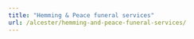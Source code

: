 ```yaml
---
title: "Hemming & Peace funeral services"
url: /alcester/hemming-and-peace-funeral-services/
---
```

